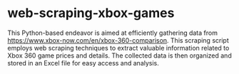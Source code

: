 # web-scraping-xbox-games
This Python-based endeavor is aimed at efficiently gathering data from https://www.xbox-now.com/en/xbox-360-comparison. This scraping script employs web scraping techniques to extract valuable information related to Xbox 360 game prices and details. The collected data is then organized and stored in an Excel file for easy access and analysis.
